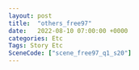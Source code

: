 ```yaml
---
layout: post
title:  "others_free97"
date:   2022-08-10 07:00:00 +0000
categories: Etc
Tags: Story Etc
SceneCode: ["scene_free97_q1_s20"]
---
```

